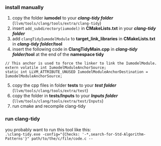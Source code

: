 ### install manually
1. copy the folder **iumodel** to your **_clang-tidy folder_** (`llvm/tools/clang/tools/extra/clang-tidy`)
2. insert `add_subdirectory(iumodel)` in **CMakeLists.txt** in your **_clang-tidy folder_**
3. add `clangTidyIumodelModule` to **target_link_libraries** in **CMakeLists.txt** in **_clang-tidy folder_/tool**
4. insert the following code in **ClangTidyMain.cpp** in **_clang-tidy folder_/tool** at the end of the **namespace tidy**
```
// This anchor is used to force the linker to link the IumodelModule.
extern volatile int IumodelModuleAnchorSource;
static int LLVM_ATTRIBUTE_UNUSED IumodelModuleAnchorDestination = IumodelModuleAnchorSource;
```
5. copy the cpp files in folder **tests** to your **_test folder_** (`llvm/tools/clang/tools/extra/test`)
6. copy the folder in **tests/Inputs** to your **_Inputs folder_** (`llvm/tools/clang/tools/extra/test/Inputs`)
7. run cmake and recompile clang-tidy

### run clang-tidy
you probably want to run this tool like this:  
`.\clang-tidy.exe -config="{Checks: '-*,search-for-Std-Algorithm-Patterns'}" path/to/the/c/file/code.c --`

